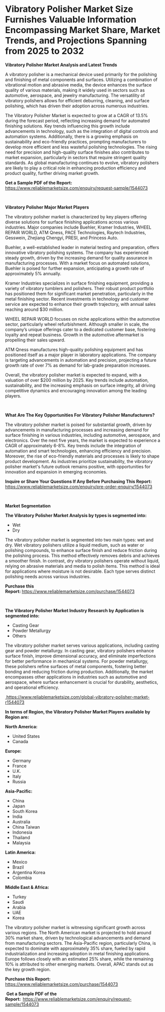 <p><h1>Vibratory Polisher Market Size Furnishes Valuable Information Encompassing Market Share, Market Trends, and Projections Spanning from 2025 to 2032</h1></p><p><strong>Vibratory Polisher Market Analysis and Latest Trends</strong></p>
<p><p>A vibratory polisher is a mechanical device used primarily for the polishing and finishing of metal components and surfaces. Utilizing a combination of vibrational motion and abrasive media, the device enhances the surface quality of various materials, making it widely used in sectors such as automotive, aerospace, and jewelry manufacturing. The versatility of vibratory polishers allows for efficient deburring, cleaning, and surface polishing, which has driven their adoption across numerous industries.</p><p>The Vibratory Polisher Market is expected to grow at a CAGR of 13.5% during the forecast period, reflecting increasing demand for automated finishing solutions. Key trends influencing this growth include advancements in technology, such as the integration of digital controls and automation systems. Additionally, there is a growing emphasis on sustainability and eco-friendly practices, prompting manufacturers to develop more efficient and less wasteful polishing technologies. The rising need for precision and high-quality surface finishes also contributes to market expansion, particularly in sectors that require stringent quality standards. As global manufacturing continues to evolve, vibratory polishers are likely to play a critical role in enhancing production efficiency and product quality, further driving market growth.</p></p>
<p><strong>Get a Sample PDF of the Report:&nbsp;</strong> <a href="https://www.reliablemarketsize.com/enquiry/request-sample/1544073?utm_campaign=2095&utm_medium=2&utm_source=Github&utm_content=ia&utm_term=16042025&utm_id=vibratory-polisher">https://www.reliablemarketsize.com/enquiry/request-sample/1544073</a></p>
<p>&nbsp;</p>
<p><strong>Vibratory Polisher Major Market Players</strong></p>
<p><p>The vibratory polisher market is characterized by key players offering diverse solutions for surface finishing applications across various industries. Major companies include Buehler, Kramer Industries, WHEEL REPAIR WORLD, ATM Qness, PACE Technologies, Raytech Industries, Gesswein, Zhejiang Chengyi, PRESI, and Princess Auto.</p><p>Buehler, a well-established leader in material testing and preparation, offers innovative vibratory polishing systems. The company has experienced steady growth, driven by the increasing demand for quality assurance in manufacturing processes. With a market focus on automated solutions, Buehler is poised for further expansion, anticipating a growth rate of approximately 5% annually.</p><p>Kramer Industries specializes in surface finishing equipment, providing a variety of vibratory tumblers and polishers. Their robust product portfolio has positioned them for significant market penetration, particularly in the metal finishing sector. Recent investments in technology and customer service are expected to enhance their growth trajectory, with annual sales reaching around $30 million.</p><p>WHEEL REPAIR WORLD focuses on niche applications within the automotive sector, particularly wheel refurbishment. Although smaller in scale, the company’s unique offerings cater to a dedicated customer base, fostering loyalty and repeat business. Growth in the automotive aftermarket is propelling their sales upward.</p><p>ATM Qness manufactures high-quality polishing equipment and has positioned itself as a major player in laboratory applications. The company is targeting advancements in automation and precision, projecting a future growth rate of over 7% as demand for lab-grade preparation increases.</p><p>Overall, the vibratory polisher market is expected to expand, with a valuation of over $200 million by 2025. Key trends include automation, sustainability, and the increasing emphasis on surface integrity, all driving competitive dynamics and encouraging innovation among the leading players.</p></p>
<p>&nbsp;</p>
<p><strong>What Are The Key Opportunities For Vibratory Polisher Manufacturers?</strong></p>
<p><p>The vibratory polisher market is poised for substantial growth, driven by advancements in manufacturing processes and increasing demand for surface finishing in various industries, including automotive, aerospace, and electronics. Over the next five years, the market is expected to experience a CAGR of approximately 6-8%. Key trends include the integration of automation and smart technologies, enhancing efficiency and precision. Moreover, the rise of eco-friendly materials and processes is likely to shape product development. As industries prioritize sustainability, the vibratory polisher market's future outlook remains positive, with opportunities for innovation and expansion in emerging economies.</p></p>
<p><strong>Inquire or Share Your Questions If Any Before Purchasing This Report:</strong> <a href="https://www.reliablemarketsize.com/enquiry/pre-order-enquiry/1544073?utm_campaign=2095&utm_medium=2&utm_source=Github&utm_content=ia&utm_term=16042025&utm_id=vibratory-polisher">https://www.reliablemarketsize.com/enquiry/pre-order-enquiry/1544073</a></p>
<p>&nbsp;</p>
<p><strong>Market Segmentation</strong></p>
<p><strong>The Vibratory Polisher Market Analysis by types is segmented into:</strong></p>
<p><ul><li>Wet</li><li>Dry</li></ul></p>
<p><p>The vibratory polisher market is segmented into two main types: wet and dry. Wet vibratory polishers utilize a liquid medium, such as water or polishing compounds, to enhance surface finish and reduce friction during the polishing process. This method effectively removes debris and achieves a smoother finish. In contrast, dry vibratory polishers operate without liquid, relying on abrasive materials and media to polish items. This method is ideal for applications where moisture is not desirable. Each type serves distinct polishing needs across various industries.</p></p>
<p><strong>Purchase this Report:&nbsp;</strong><a href="https://www.reliablemarketsize.com/purchase/1544073?utm_campaign=2095&utm_medium=2&utm_source=Github&utm_content=ia&utm_term=16042025&utm_id=vibratory-polisher">https://www.reliablemarketsize.com/purchase/1544073</a></p>
<p>&nbsp;</p>
<p><strong>The Vibratory Polisher Market Industry Research by Application is segmented into:</strong></p>
<p><ul><li>Casting Gear</li><li>Powder Metallurgy</li><li>Others</li></ul></p>
<p><p>The vibratory polisher market serves various applications, including casting gear and powder metallurgy. In casting gear, vibratory polishers enhance surface finish, improve dimensional accuracy, and eliminate imperfections for better performance in mechanical systems. For powder metallurgy, these polishers refine surfaces of metal components, fostering better bonding and reducing friction during production. Additionally, the market encompasses other applications in industries such as automotive and aerospace, where surface enhancement is crucial for durability, aesthetics, and operational efficiency.</p></p>
<p><a href="https://www.reliablemarketsize.com/global-vibratory-polisher-market-r1544073?utm_campaign=2095&utm_medium=2&utm_source=Github&utm_content=ia&utm_term=16042025&utm_id=vibratory-polisher">&nbsp;https://www.reliablemarketsize.com/global-vibratory-polisher-market-r1544073</a></p>
<p><strong>In terms of Region, the Vibratory Polisher Market Players available by Region are:</strong></p>
<p>
    <p> <strong> North America: </strong>
        <ul>
            <li>United States</li>
            <li>Canada</li>
        </ul>
        </p> 
    <p> <strong> Europe: </strong>
        <ul>
            <li>Germany</li>
            <li>France</li>
            <li>U.K.</li>
            <li>Italy</li>
            <li>Russia</li>
        </ul>
        </p> 
    <p> <strong> Asia-Pacific: </strong>
        <ul>
            <li>China</li>
            <li>Japan</li>
            <li>South Korea</li>
            <li>India</li>
            <li>Australia</li>
            <li>China Taiwan</li>
            <li>Indonesia</li>
            <li>Thailand</li>
            <li>Malaysia</li>
        </ul>
        </p> 
    <p> <strong> Latin America: </strong>
        <ul>
            <li>Mexico</li>
            <li>Brazil</li>
            <li>Argentina Korea</li>
            <li>Colombia</li>
        </ul>
        </p> 
    <p> <strong> Middle East & Africa: </strong>
        <ul>
            <li>Turkey</li>
            <li>Saudi</li>
            <li>Arabia</li>
            <li>UAE</li>
            <li>Korea</li>
        </ul>
    </p>
    </p>
<p><p>The vibratory polisher market is witnessing significant growth across various regions. The North American market is projected to hold around 30% market share, driven by technological advancements and demand from manufacturing sectors. The Asia-Pacific region, particularly China, is expected to dominate with approximately 35% share, fueled by rapid industrialization and increasing adoption in metal finishing applications. Europe follows closely with an estimated 25% share, while the remaining 10% is attributed to other emerging markets. Overall, APAC stands out as the key growth region.</p></p>
<p><strong>Purchase this Report: </strong><a href="https://www.reliablemarketsize.com/purchase/1544073?utm_campaign=2095&utm_medium=2&utm_source=Github&utm_content=ia&utm_term=16042025&utm_id=vibratory-polisher">https://www.reliablemarketsize.com/purchase/1544073</a></p>
<p>&nbsp;<strong>Get a Sample PDF of the Report:&nbsp;&nbsp;</strong><a href="https://www.reliablemarketsize.com/enquiry/request-sample/1544073?utm_campaign=2095&utm_medium=2&utm_source=Github&utm_content=ia&utm_term=16042025&utm_id=vibratory-polisher">https://www.reliablemarketsize.com/enquiry/request-sample/1544073</a></p>
<p><strong></strong></p>
<p><p></p><p></p><p></p></p>